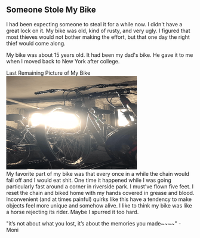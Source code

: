 ## Someone Stole My Bike
I had been expecting someone to steal it for a while now. I didn't have a great lock on it. My bike was old, kind of rusty, and very ugly. I figured that most thieves would not bother making the effort, but that one day the right thief would come along.

My bike was about 15 years old. It had been my dad's bike. He gave it to me when I moved back to New York after college. 
<div class="lg:col-start-2 lg:col-span-11 lg:flex items-center">
<div class="flex-none">
    <div class="p-4 bg-periwinkle rounded-t inline-block rounded text-white">
    Last Remaining Picture of My Bike
    </div>
</div>
<div class="lg:flex-grow lg:flex lg:items-center lg:justify-center">
    <img class="mx-auto rounded" src="/static/images/bike.png" alt="A picture of my bike." width="350" height="250">
</div>
</div>
My favorite part of my bike was that every once in a while the chain would fall off and I would eat shit. One time it happened while I was going particularly fast around a corner in riverside park. I must've flown five feet. I reset the chain and biked home with my hands covered in grease and blood. Inconvenient (and at times painful) quirks like this have a tendency to make objects feel more unique and somehow alive. I like to think my bike was like a horse rejecting its rider. Maybe I spurred it too hard.  

"it’s not about what you lost, it’s about the memories you made~~~~" - Moni